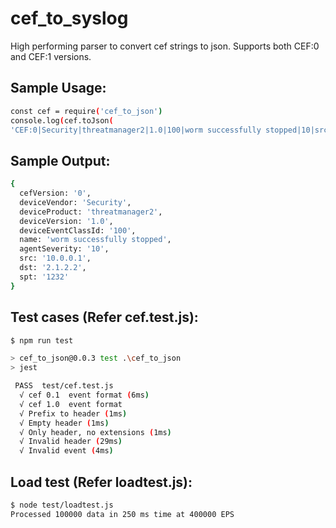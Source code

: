 # cef_to_syslog
High performing parser to convert cef strings to json. Supports both CEF:0 and CEF:1 versions.

## Sample Usage:
```sh
const cef = require('cef_to_json')
console.log(cef.toJson(
'CEF:0|Security|threatmanager2|1.0|100|worm successfully stopped|10|src=10.0.0.1 dst=2.1.2.2 spt=1232'));
```

## Sample Output:
```sh
{
  cefVersion: '0',
  deviceVendor: 'Security',
  deviceProduct: 'threatmanager2',
  deviceVersion: '1.0',
  deviceEventClassId: '100',
  name: 'worm successfully stopped',
  agentSeverity: '10',
  src: '10.0.0.1',
  dst: '2.1.2.2',
  spt: '1232'
}
```

## Test cases (Refer cef.test.js):
```sh
$ npm run test

> cef_to_json@0.0.3 test .\cef_to_json
> jest

 PASS  test/cef.test.js
  √ cef 0.1  event format (6ms)
  √ cef 1.0  event format
  √ Prefix to header (1ms)
  √ Empty header (1ms)
  √ Only header, no extensions (1ms)
  √ Invalid header (29ms)
  √ Invalid event (4ms)
```

## Load test (Refer loadtest.js):
```sh
$ node test/loadtest.js
Processed 100000 data in 250 ms time at 400000 EPS
```
